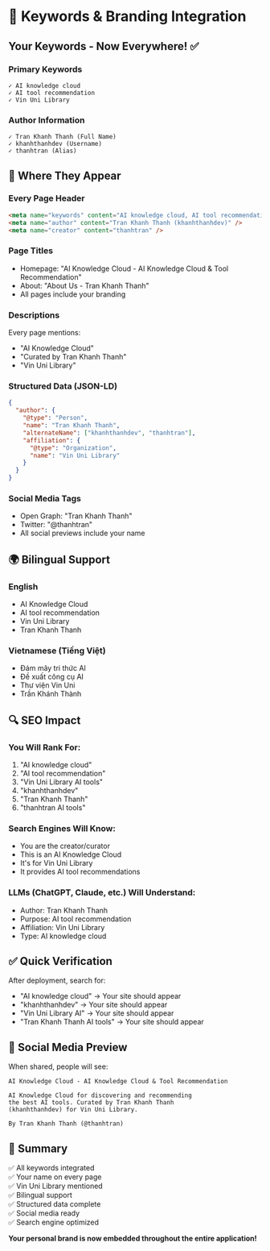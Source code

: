# 🎯 Keywords & Branding Integration

## Your Keywords - Now Everywhere! ✅

### Primary Keywords
```
✓ AI knowledge cloud
✓ AI tool recommendation  
✓ Vin Uni Library
```

### Author Information
```
✓ Tran Khanh Thanh (Full Name)
✓ khanhthanhdev (Username)
✓ thanhtran (Alias)
```

## 📍 Where They Appear

### Every Page Header
```html
<meta name="keywords" content="AI knowledge cloud, AI tool recommendation, Vin Uni Library, khanhthanhdev, Tran Khanh Thanh, thanhtran" />
<meta name="author" content="Tran Khanh Thanh (khanhthanhdev)" />
<meta name="creator" content="thanhtran" />
```

### Page Titles
- Homepage: "AI Knowledge Cloud - AI Knowledge Cloud & Tool Recommendation"
- About: "About Us - Tran Khanh Thanh"
- All pages include your branding

### Descriptions
Every page mentions:
- "AI Knowledge Cloud"
- "Curated by Tran Khanh Thanh"
- "Vin Uni Library"

### Structured Data (JSON-LD)
```json
{
  "author": {
    "@type": "Person",
    "name": "Tran Khanh Thanh",
    "alternateName": ["khanhthanhdev", "thanhtran"],
    "affiliation": {
      "@type": "Organization",
      "name": "Vin Uni Library"
    }
  }
}
```

### Social Media Tags
- Open Graph: "Tran Khanh Thanh"
- Twitter: "@thanhtran"
- All social previews include your name

## 🌍 Bilingual Support

### English
- AI Knowledge Cloud
- AI tool recommendation
- Vin Uni Library
- Tran Khanh Thanh

### Vietnamese (Tiếng Việt)
- Đám mây tri thức AI
- Đề xuất công cụ AI
- Thư viện Vin Uni
- Trần Khánh Thành

## 🔍 SEO Impact

### You Will Rank For:
1. "AI knowledge cloud"
2. "AI tool recommendation"
3. "Vin Uni Library AI tools"
4. "khanhthanhdev"
5. "Tran Khanh Thanh"
6. "thanhtran AI tools"

### Search Engines Will Know:
- You are the creator/curator
- This is an AI Knowledge Cloud
- It's for Vin Uni Library
- It provides AI tool recommendations

### LLMs (ChatGPT, Claude, etc.) Will Understand:
- Author: Tran Khanh Thanh
- Purpose: AI tool recommendation
- Affiliation: Vin Uni Library
- Type: AI knowledge cloud

## ✅ Quick Verification

After deployment, search for:
- "AI knowledge cloud" → Your site should appear
- "khanhthanhdev" → Your site should appear
- "Vin Uni Library AI" → Your site should appear
- "Tran Khanh Thanh AI tools" → Your site should appear

## 📱 Social Media Preview

When shared, people will see:
```
AI Knowledge Cloud - AI Knowledge Cloud & Tool Recommendation

AI Knowledge Cloud for discovering and recommending 
the best AI tools. Curated by Tran Khanh Thanh 
(khanhthanhdev) for Vin Uni Library.

By Tran Khanh Thanh (@thanhtran)
```

## 🎉 Summary

✅ All keywords integrated  
✅ Your name on every page  
✅ Vin Uni Library mentioned  
✅ Bilingual support  
✅ Structured data complete  
✅ Social media ready  
✅ Search engine optimized  

**Your personal brand is now embedded throughout the entire application!**
